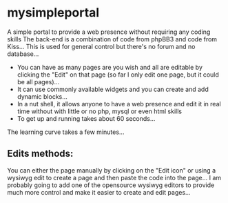 mysimpleportal
==============

A simple portal to provide a web presence without requiring any coding skills
The back-end is a combination of code from phpBB3 and code from Kiss...
This is used for general control but there's no forum and no database...

* You can have as many pages are you wish and all are editable by clicking the "Edit" on that page (so far I only edit one page, but it could be all pages)...
* It can use commonly available widgets and you can create and add dynamic blocks...
* In a nut shell, it allows anyone to have a web presence and edit it in real time without with little or no php, mysql or even html skills
* To get up and running takes about 60 seconds...

The learning curve takes a few minutes...

Edits methods:
--------------

You can either the page manually by clicking on the "Edit icon" or using a wysiwyg edit to create a page and then paste the code into the page... I am probably going to add one of the opensource wysiwyg editors to provide much more control and make it easier to create and edit pages...